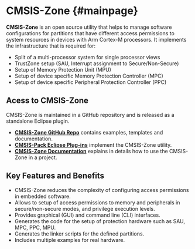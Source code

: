 # CMSIS-Zone {#mainpage}

**CMSIS-Zone** is an open source utility that helps to manage software configurations for partitions that have different access permissions to system resources in devices with Arm Cortex-M processors. It implements the infrastructure that is required for:

 - Split of a multi-processor system for single processor views
 - TrustZone setup (SAU, Interrupt assignment to Secure/Non-Secure)
 - Setup of Memory Protection Unit (MPU)
 - Setup of device specific Memory Protection Controller (MPC)
 - Setup of device specific Peripheral Protection Controller (PPC)

## Acess to CMSIS-Zone

CMSIS-Zone is maintained in a GitHub repository and is released as a standalone Eclipse plugin.

 - [**CMSIS-Zone GitHub Repo**](https://github.com/Arm-Software/CMSIS-Zone) contains examples, templates and documentation.
 - [**CMSIS-Pack Eclipse Plug-ins**](https://github.com/ARM-software/cmsis-pack-eclipse/releases/latest) implement the CMSIS-Zone utility.
 - [**CMSIS-Zone Documentation**](https://arm-software.github.io/CMSIS-Zone/latest/) explains in details how to use the CMSIS-Zone in a project.


## Key Features and Benefits

 - CMSIS-Zone reduces the complexity of configuring access permissions in embedded software.
 - Allows to setup of access permissions to memory and peripherals in secure/non-secure modes, and privilege execution levels.
 - Provides graphical (GUI) and command line (CLI) interfaces.
 - Generates the code for the setup of protection hardware such as SAU, MPC, PPC, MPU.
 - Generates the linker scripts for the defined partitions.
 - Includes multiple examples for real hardware.
